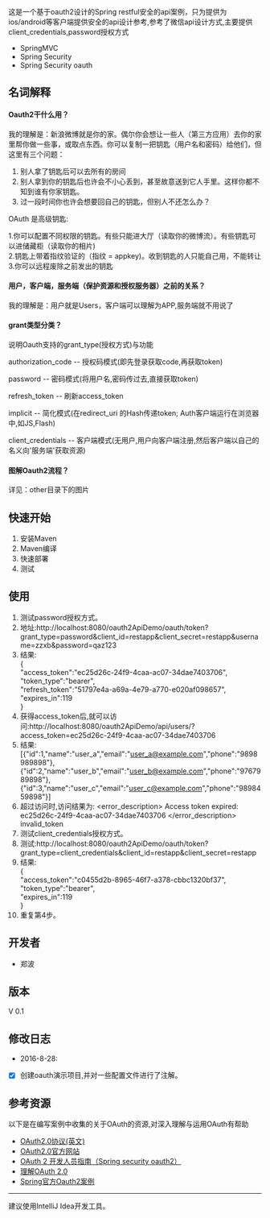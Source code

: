 这是一个基于oauth2设计的Spring restful安全的api案例，只为提供为ios/android等客户端提供安全的api设计参考,参考了微信api设计方式,主要提供client_credentials,password授权方式
- SpringMVC
- Spring Security
- Spring Security oauth

## 名词解释

#### Oauth2干什么用？   

我的理解是：新浪微博就是你的家。偶尔你会想让一些人（第三方应用）去你的家里帮你做一些事，或取点东西。你可以复制一把钥匙（用户名和密码）给他们，但这里有三个问题： 

1. 别人拿了钥匙后可以去所有的房间 
2. 别人拿到你的钥匙后也许会不小心丢到，甚至故意送到它人手里。这样你都不知到谁有你家钥匙。 
3. 过一段时间你也许会想要回自己的钥匙，但别人不还怎么办？ 



OAuth 是高级钥匙:

1.你可以配置不同权限的钥匙。有些只能进大厅（读取你的微博流）。有些钥匙可以进储藏柜（读取你的相片)                                     
2.钥匙上带着指纹验证的（指纹 = appkey)。收到钥匙的人只能自己用，不能转让     
3.你可以远程废除之前发出的钥匙

#### 用户，客户端，服务端（保护资源和授权服务器）之前的关系？

我的理解是：用户就是Users，客户端可以理解为APP,服务端就不用说了

#### grant类型分类？

说明Oauth支持的grant_type(授权方式)与功能

authorization_code -- 授权码模式(即先登录获取code,再获取token)

password -- 密码模式(将用户名,密码传过去,直接获取token)

refresh_token -- 刷新access_token

implicit -- 简化模式(在redirect_uri 的Hash传递token; Auth客户端运行在浏览器中,如JS,Flash)

client_credentials -- 客户端模式(无用户,用户向客户端注册,然后客户端以自己的名义向'服务端'获取资源)

#### 图解Oauth2流程？

详见：other目录下的图片


## 快速开始
1. 安装Maven
2. Maven编译
3. 快速部署
4. 测试

## 使用
1. 测试password授权方式。
2. 地址:http://localhost:8080/oauth2ApiDemo/oauth/token?grant_type=password&client_id=restapp&client_secret=restapp&username=zzxb&password=qaz123
3. 结果:<br/>
{<br/>
"access_token":"ec25d26c-24f9-4caa-ac07-34dae7403706",<br/>
"token_type":"bearer",<br/>
"refresh_token":"51797e4a-a69a-4e79-a770-e020af098657",<br/>
"expires_in":119<br/>
}<br/>
4. 获得access_token后,就可以访问:http://localhost:8080/oauth2ApiDemo/api/users/?access_token=ec25d26c-24f9-4caa-ac07-34dae7403706
5. 结果:[{"id":1,"name":"user_a","email":"user_a@example.com","phone":"9898989898"},{"id":2,"name":"user_b","email":"user_b@example.com","phone":"9767989898"},{"id":3,"name":"user_c","email":"user_c@example.com","phone":"9898459898"}]
6. 超过访问时,访问结果为:
               <oauth>
               <error_description>
               Access token expired: ec25d26c-24f9-4caa-ac07-34dae7403706
               </error_description>
               <error>invalid_token</error>
               </oauth>
7. 测试client_credentials授权方式。
8. 测试:http://localhost:8080/oauth2ApiDemo/oauth/token?grant_type=client_credentials&client_id=restapp&client_secret=restapp
9. 结果:<br/>
{<br/>
"access_token":"c0455d2b-8965-46f7-a378-cbbc1320bf37",<br/>
"token_type":"bearer",<br/>
"expires_in":119<br/>
}<br/>
10. 重复第4步。

## 开发者

- 郑波


## 版本

V 0.1

## 修改日志
- 2016-8-28:
- [x] 创建oauth演示项目,并对一些配置文件进行了注解。

## 参考资源
以下是在编写案例中收集的关于OAuth的资源,对深入理解与运用OAuth有帮助

- [OAuth2.0协议(英文)](https://tools.ietf.org/html/rfc6749)
- [OAuth2.0官方网站](https://oauth.net/2/)
- [OAuth 2 开发人员指南（Spring security oauth2）](http://www.oschina.net/translate/oauth-2-developers-guide)
- [理解OAuth 2.0](http://www.ruanyifeng.com/blog/2014/05/oauth_2_0.html)
- [Spring官方Oauth2案例](https://github.com/spring-projects/spring-security-oauth)

------
建议使用IntelliJ Idea开发工具。

